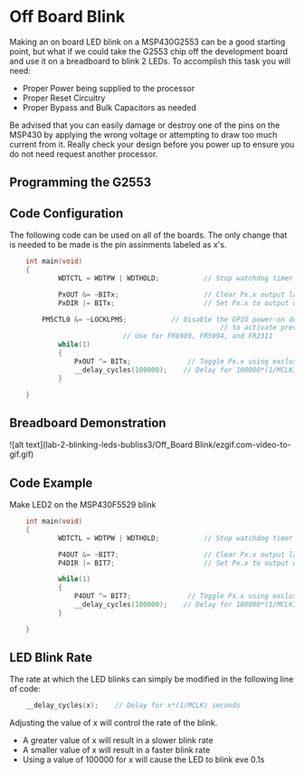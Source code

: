 # Off Board Blink

Making an on board LED blink on a MSP430G2553 can be a good starting point, but what if we could take the G2553 chip off the development board and use it on a breadboard to blink 2 LEDs. To accomplish this task you will need:

* Proper Power being supplied to the processor
* Proper Reset Circuitry
* Proper Bypass and Bulk Capacitors as needed

Be advised that you can easily damage or destroy one of the pins on the MSP430 by applying the wrong voltage or attempting to draw too much current from it. Really check your design before you power up to ensure you do not need request another processor.

## Programming the G2553


## Code Configuration

The following code can be used on all of the boards. The only change that is needed to be made is the pin assinments labeled as x's.

```c
	int main(void)
	{
    		WDTCTL = WDTPW | WDTHOLD;           // Stop watchdog timer

    		PxOUT &= ~BITx;                     // Clear Px.x output latch for a defined power-on state
    		PxDIR |= BITx;                      // Set Px.x to output direction

		PM5CTL0 &= ~LOCKLPM5;		    // Disable the GPIO power-on default high-impedance mode
                                                    // to activate previously configured port settings
						    // Use for FR6989, FR5994, and FR2311 
    		while(1)
    		{
        		PxOUT ^= BITx;              // Toggle Px.x using exclusive-OR
        		__delay_cycles(100000);    // Delay for 100000*(1/MCLK)=0.1s
    		}

	}
```
## Breadboard Demonstration

![alt text](lab-2-blinking-leds-bubliss3/Off_Board Blink/ezgif.com-video-to-gif.gif)

## Code Example

Make LED2 on the MSP430F5529 blink

```c
	int main(void)
	{
    		WDTCTL = WDTPW | WDTHOLD;           // Stop watchdog timer

    		P4OUT &= ~BIT7;                     // Clear Px.x output latch for a defined power-on state
    		P4DIR |= BIT7;                      // Set Px.x to output direction

    		while(1)
    		{
        		P4OUT ^= BIT7;              // Toggle Px.x using exclusive-OR
        		__delay_cycles(100000);    // Delay for 100000*(1/MCLK)=0.1s
    		}

	}
```

## LED Blink Rate

The rate at which the LED blinks can simply be modified in the following line of code:

```c
    __delay_cycles(x);    // Delay for x*(1/MCLK) seconds

```
Adjusting the value of x will control the rate of the blink.
* A greater value of x will result in a slower blink rate
* A smaller value of x will result in a faster blink rate
* Using a value of 100000 for x will cause the LED to blink eve 0.1s